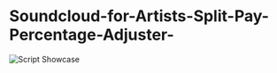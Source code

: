 # Soundcloud-for-Artists-Split-Pay-Percentage-Adjuster-
![Script Showcase](https://github.com/reformedmaximus/Soundcloud-for-Artists-Split-Pay-Percentage-Adjuster/blob/main/script%20showcase.gif?raw=true)

